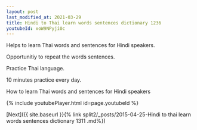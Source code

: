 ```yaml
---
layout: post
last_modified_at: 2021-03-29
title: Hindi to Thai learn words sentences dictionary 1236 
youtubeId: xoW9NPyji0c
---
```

 
 
Helps to learn Thai words and sentences for Hindi speakers.

Opportunitiy to repeat the words sentences. 

Practice Thai language. 
 
10 minutes practice every day. 
 
How to learn Thai words and sentences for Hindi speakers 
 
{% include youtubePlayer.html id=page.youtubeId %}
 
 
[Next]({{ site.baseurl }}{% link  split2/_posts/2015-04-25-Hindi to thai learn words sentences dictionary 1311 .md%})
 
